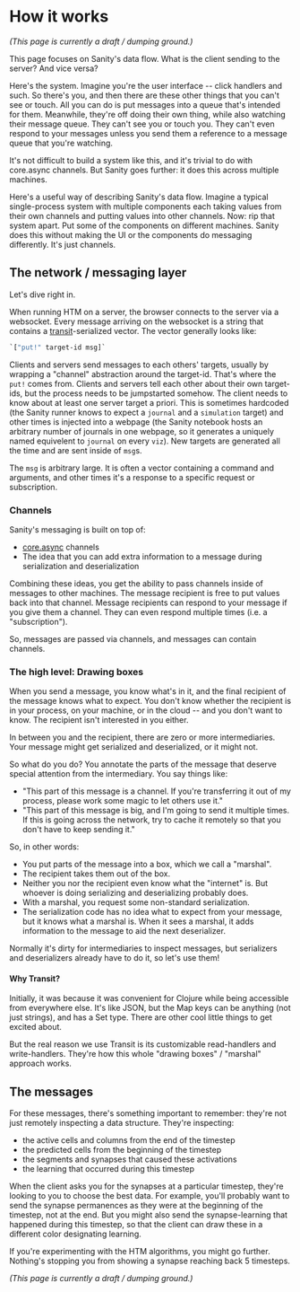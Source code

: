 # How it works

_(This page is currently a draft / dumping ground.)_

This page focuses on Sanity's data flow. What is the client sending to the
server? And vice versa?

Here's the system. Imagine you're the user interface -- click handlers and
such. So there's you, and then there are these other things that you can't see
or touch. All you can do is put messages into a queue that's intended for them.
Meanwhile, they're off doing their own thing, while also watching their message
queue. They can't see you or touch you. They can't even respond to your messages
unless you send them a reference to a message queue that you're watching.

It's not difficult to build a system like this, and it's trivial to do with
core.async channels. But Sanity goes further: it does this across multiple
machines.

Here's a useful way of describing Sanity's data flow. Imagine a typical
single-process system with multiple components each taking values from their own
channels and putting values into other channels. Now: rip that system apart.
Put some of the components on different machines. Sanity does this without
making the UI or the components do messaging differently. It's just channels.

## The network / messaging layer

Let's dive right in.

When running HTM on a server, the browser connects to the server via a
websocket. Every message arriving on the websocket is a string that contains a
[transit]((http://blog.cognitect.com/blog/2014/7/22/transit))-serialized
vector. The vector generally looks like:

~~~clojure
`["put!" target-id msg]`
~~~

Clients and servers send messages to each others' targets, usually by wrapping a
"channel" abstraction around the target-id. That's where the `put!` comes
from. Clients and servers tell each other about their own target-ids, but the
process needs to be jumpstarted somehow. The client needs to know about at least
one server target a priori. This is sometimes hardcoded (the Sanity runner knows
to expect a `journal` and a `simulation` target) and other times is injected
into a webpage (the Sanity notebook hosts an arbitrary number of journals in one
webpage, so it generates a uniquely named equivelent to `journal` on every
`viz`). New targets are generated all the time and are sent inside of `msg`s.

The `msg` is arbitrary large. It is often a vector containing a command and
arguments, and other times it's a response to a specific request or
subscription.

### Channels

Sanity's messaging is built on top of:

- [core.async](https://github.com/clojure/core.async) channels
- The idea that you can add extra information to a message during serialization
  and deserialization

Combining these ideas, you get the ability to pass channels inside of messages
to other machines. The message recipient is free to put values back into that
channel. Message recipients can respond to your message if you give them a
channel. They can even respond multiple times (i.e. a "subscription").

So, messages are passed via channels, and messages can contain channels.

### The high level: Drawing boxes

When you send a message, you know what's in it, and the final recipient of the
message knows what to expect. You don't know whether the recipient is in your
process, on your machine, or in the cloud -- and you don't want to know. The
recipient isn't interested in you either.

In between you and the recipient, there are zero or more intermediaries. Your
message might get serialized and deserialized, or it might not.

So what do you do? You annotate the parts of the message that deserve special
attention from the intermediary. You say things like:

- "This part of this message is a channel. If you're transferring it out of my
  process, please work some magic to let others use it."
- "This part of this message is big, and I'm going to send it multiple times. If
  this is going across the network, try to cache it remotely so that you don't
  have to keep sending it."

So, in other words:

- You put parts of the message into a box, which we call a "marshal".
- The recipient takes them out of the box.
- Neither you nor the recipient even know what the "internet" is. But whoever is
  doing serializing and deserializing probably does.
- With a marshal, you request some non-standard serialization.
- The serialization code has no idea what to expect from your message, but it
  knows what a marshal is. When it sees a marshal, it adds information to the
  message to aid the next deserializer.

Normally it's dirty for intermediaries to inspect messages, but serializers and
deserializers already have to do it, so let's use them!

#### Why Transit?

Initially, it was because it was convenient for Clojure while being accessible
from everywhere else. It's like JSON, but the Map keys can be anything (not just
strings), and has a Set type. There are other cool little things to get excited
about.

But the real reason we use Transit is its customizable read-handlers and
write-handlers. They're how this whole "drawing boxes" / "marshal" approach
works.

## The messages

For these messages, there's something important to remember: they're not just
remotely inspecting a data structure. They're inspecting:

- the active cells and columns from the end of the timestep
- the predicted cells from the beginning of the timestep
- the segments and synapses that caused these activations
- the learning that occurred during this timestep

When the client asks you for the synapses at a particular timestep, they're
looking to you to choose the best data. For example, you'll probably want to
send the synapse permanences as they were at the beginning of the timestep, not
at the end. But you might also send the synapse-learning that happened during
this timestep, so that the client can draw these in a different color
designating learning.

If you're experimenting with the HTM algorithms, you might go further. Nothing's
stopping you from showing a synapse reaching back 5 timesteps.

_(This page is currently a draft / dumping ground.)_
